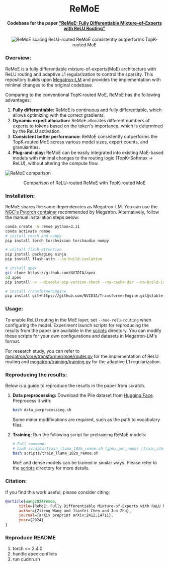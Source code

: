 <div align="center">

ReMoE
===========================
<h4>
  Codebase for the paper 
  <a href="https://arxiv.org/pdf/2412.14711">
    "ReMoE: Fully Differentiable Mixture-of-Experts with ReLU Routing"
  </a>
</h4>



![ReMoE scaling](images/remoe_scaling.png)
ReLU-routed ReMoE consistently outperforms TopK-routed MoE

<div align="left">

### Overview:
ReMoE is a fully differentiable mixture-of-experts(MoE) architecture with ReLU routing and adaptive L1 regularization to control the sparsity.
This repository builds upon [Megatron-LM](https://github.com/NVIDIA/Megatron-LM/) and provides the implementation with minimal changes to the original codebase.


Comparing to the conventional TopK-routed MoE, ReMoE has the following advantages:

1. **Fully differentiable:** ReMoE is continuous and fully differentiable, which allows optimizing with the correct gradients.
2. **Dynamic expert allocation:** ReMoE allocates different numbers of experts to tokens based on the token's importance, which is determined by the ReLU activation.
3. **Consistent better performance:** ReMoE consistently outperforms the TopK-routed MoE across various model sizes, expert counts, and granularities.
4. **Plug-and-play:** ReMoE can be easily integrated into existing MoE-based models with minimal changes to the routing logic (TopK+Softmax -> ReLU), without altering the compute flow.

![ReMoE comparison](images/remoe_comparison.png)
<div align="center">
Comparison of ReLU-routed ReMoE with TopK-routed MoE
<div align="left">



### Installation:
ReMoE shares the same dependencies as Megatron-LM. You can use the [NGC's Pytorch container](https://catalog.ngc.nvidia.com/orgs/nvidia/containers/pytorch) recommended by Megatron. Alternatively, follow the manual installation steps below:
```bash
conda create -n remoe python=3.11
conda activate remoe
# install torch and numpy
pip install torch torchvision torchaudio numpy

# install flash-attention
pip install packaging ninja
pip install flash-attn --no-build-isolation

# install apex
git clone https://github.com/NVIDIA/apex
cd apex
pip install -v --disable-pip-version-check --no-cache-dir --no-build-isolation --config-settings "--build-option=--cpp_ext" --config-settings "--build-option=--cuda_ext" ./

# install TransformerEngine
pip install git+https://github.com/NVIDIA/TransformerEngine.git@stable
```

### Usage:
To enable ReLU routing in the MoE layer, set `--moe-relu-routing` when configuring the model. Experiment launch scripts for reproducing the results from the paper are available in the [scripts](scripts) directory. You can modify these scripts for your own configurations and datasets in Megatron-LM's format.

For research study, you can refer to [megatron/core/transformer/moe/router.py](megatron/core/transformer/moe/router.py) for the implementation of ReLU routing and [megatron/training/training.py](megatron/training/training.py) for the adaptive L1 regularization.

### Reproducing the results:

Below is a guide to reproduce the results in the paper from scratch.
1. **Data preprocessing:**
Download the Pile dataset from [Hugging Face](https://huggingface.co/datasets/monology/pile-uncopyrighted). Preprocess it with:
    ```bash
    bash data_perprocessing.sh
    ```
    Some minor modifications are required, such as the path to vocabulary files.

2. **Training:**
Run the following script for pretraining ReMoE models:
    ```bash
    # Full command:
    # bash scripts/train_llama_182m_remoe.sh [gpus_per_node] [train_iters] [micro_batch_size] [num_experts] [granularity] [project_name]
    bash scripts/train_llama_182m_remoe.sh
    ```
    MoE and dense models can be trained in similar ways. Please refer to the [scripts](scripts) directory for more details.

### Citation:
If you find this work useful, please consider citing:
```bibtex
@article{wang2024remoe,
      title={ReMoE: Fully Differentiable Mixture-of-Experts with ReLU Routing}, 
      author={Ziteng Wang and Jianfei Chen and Jun Zhu},
      journal={arXiv preprint arXiv:2412.14711},
      year={2024}
}
```


### Reproduce README
1. torch <= 2.4.0 
2. handle apex conflicts
3. run cudnn.sh 